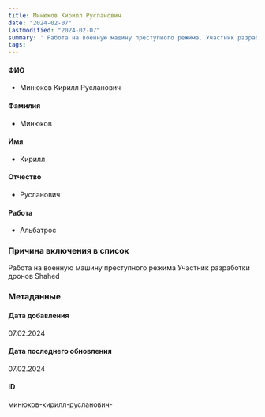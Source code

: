 ```yaml
---
title: Минюков Кирилл Русланович
date: "2024-02-07"
lastmodified: "2024-02-07"
summary: ' Работа на военную машину преступного режима. Участник разработки дронов Shahed'
tags: 
---
```

<!--# pp2-->
<!--## Фигурант-->
<!--### Личные данные-->
#### ФИО
- Минюков Кирилл Русланович
#### Фамилия
- Минюков
#### Имя
- Кирилл
#### Отчество
- Русланович
#### Работа
- Альбатрос
### Причина включения в список
Работа на военную машину преступного режима
Участник разработки дронов Shahed
### Метаданные
#### Дата добавления
07.02.2024
#### Дата последнего обновления
07.02.2024
#### ID
минюков-кирилл-русланович-
<!--## END;-->
